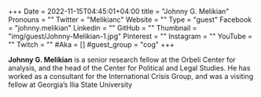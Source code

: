 +++
Date = 2022-11-15T04:45:01+04:00
title = "Johnny G. Melikian"
Pronouns = ""
Twitter = "Melikianc"
Website = ""
Type = "guest"
Facebook = "johnny.melikian"
Linkedin = ""
GitHub = ""
Thumbnail = "img/guest/Johnny-Melikian-1.jpg"
Pinterest = ""
Instagram = ""
YouTube = ""
Twitch = ""
#Aka = []
#guest_group = "cog"
+++

__Johnny G. Melikian__ is a senior research fellow at the Orbeli Center for analysis, and the head of the Center for Political and Legal Studies. He has worked as a consultant for the International Crisis Group, and was a visiting fellow at Georgia’s Ilia State University
